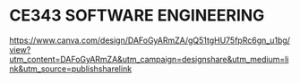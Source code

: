 
# CE343		SOFTWARE ENGINEERING
https://www.canva.com/design/DAFoGyARmZA/gQ51tgHU75fpRc6gn_u1bg/view?utm_content=DAFoGyARmZA&utm_campaign=designshare&utm_medium=link&utm_source=publishsharelink

